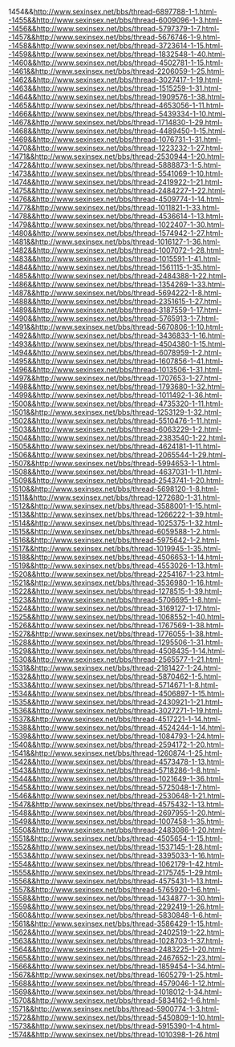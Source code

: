 1454&&http://www.sexinsex.net/bbs/thread-6897788-1-1.html--1455&&http://www.sexinsex.net/bbs/thread-6009096-1-3.html--1456&&http://www.sexinsex.net/bbs/thread-5797379-1-7.html--1457&&http://www.sexinsex.net/bbs/thread-5676746-1-9.html--1458&&http://www.sexinsex.net/bbs/thread-3723614-1-15.html--1459&&http://www.sexinsex.net/bbs/thread-1832548-1-40.html--1460&&http://www.sexinsex.net/bbs/thread-4502781-1-15.html--1461&&http://www.sexinsex.net/bbs/thread-2206059-1-25.html--1462&&http://www.sexinsex.net/bbs/thread-3027417-1-19.html--1463&&http://www.sexinsex.net/bbs/thread-1515259-1-31.html--1464&&http://www.sexinsex.net/bbs/thread-1909576-1-38.html--1465&&http://www.sexinsex.net/bbs/thread-4653056-1-11.html--1466&&http://www.sexinsex.net/bbs/thread-5439334-1-10.html--1467&&http://www.sexinsex.net/bbs/thread-1714830-1-29.html--1468&&http://www.sexinsex.net/bbs/thread-4489450-1-15.html--1469&&http://www.sexinsex.net/bbs/thread-1076731-1-31.html--1470&&http://www.sexinsex.net/bbs/thread-1223232-1-27.html--1471&&http://www.sexinsex.net/bbs/thread-2530944-1-20.html--1472&&http://www.sexinsex.net/bbs/thread-5888873-1-5.html--1473&&http://www.sexinsex.net/bbs/thread-5541069-1-10.html--1474&&http://www.sexinsex.net/bbs/thread-2419922-1-21.html--1475&&http://www.sexinsex.net/bbs/thread-2484227-1-22.html--1476&&http://www.sexinsex.net/bbs/thread-4509774-1-14.html--1477&&http://www.sexinsex.net/bbs/thread-1011821-1-33.html--1478&&http://www.sexinsex.net/bbs/thread-4536614-1-13.html--1479&&http://www.sexinsex.net/bbs/thread-1022407-1-30.html--1480&&http://www.sexinsex.net/bbs/thread-1574942-1-27.html--1481&&http://www.sexinsex.net/bbs/thread-1016127-1-36.html--1482&&http://www.sexinsex.net/bbs/thread-1007072-1-28.html--1483&&http://www.sexinsex.net/bbs/thread-1015591-1-41.html--1484&&http://www.sexinsex.net/bbs/thread-1561115-1-35.html--1485&&http://www.sexinsex.net/bbs/thread-2484388-1-22.html--1486&&http://www.sexinsex.net/bbs/thread-1354269-1-33.html--1487&&http://www.sexinsex.net/bbs/thread-5694222-1-8.html--1488&&http://www.sexinsex.net/bbs/thread-2351615-1-27.html--1489&&http://www.sexinsex.net/bbs/thread-3187559-1-17.html--1490&&http://www.sexinsex.net/bbs/thread-5765913-1-7.html--1491&&http://www.sexinsex.net/bbs/thread-5670806-1-10.html--1492&&http://www.sexinsex.net/bbs/thread-3436833-1-16.html--1493&&http://www.sexinsex.net/bbs/thread-4504380-1-15.html--1494&&http://www.sexinsex.net/bbs/thread-6078959-1-2.html--1495&&http://www.sexinsex.net/bbs/thread-1607856-1-41.html--1496&&http://www.sexinsex.net/bbs/thread-1013506-1-31.html--1497&&http://www.sexinsex.net/bbs/thread-1707653-1-27.html--1498&&http://www.sexinsex.net/bbs/thread-1793680-1-32.html--1499&&http://www.sexinsex.net/bbs/thread-1011492-1-36.html--1500&&http://www.sexinsex.net/bbs/thread-4735320-1-11.html--1501&&http://www.sexinsex.net/bbs/thread-1253129-1-32.html--1502&&http://www.sexinsex.net/bbs/thread-5510476-1-11.html--1503&&http://www.sexinsex.net/bbs/thread-6063229-1-2.html--1504&&http://www.sexinsex.net/bbs/thread-2383540-1-22.html--1505&&http://www.sexinsex.net/bbs/thread-4624181-1-11.html--1506&&http://www.sexinsex.net/bbs/thread-2065544-1-29.html--1507&&http://www.sexinsex.net/bbs/thread-5994653-1-1.html--1508&&http://www.sexinsex.net/bbs/thread-4637031-1-11.html--1509&&http://www.sexinsex.net/bbs/thread-2543741-1-20.html--1510&&http://www.sexinsex.net/bbs/thread-5698120-1-8.html--1511&&http://www.sexinsex.net/bbs/thread-1272680-1-31.html--1512&&http://www.sexinsex.net/bbs/thread-3588001-1-15.html--1513&&http://www.sexinsex.net/bbs/thread-1266222-1-39.html--1514&&http://www.sexinsex.net/bbs/thread-1025375-1-32.html--1515&&http://www.sexinsex.net/bbs/thread-6059588-1-2.html--1516&&http://www.sexinsex.net/bbs/thread-5975642-1-2.html--1517&&http://www.sexinsex.net/bbs/thread-1019945-1-35.html--1518&&http://www.sexinsex.net/bbs/thread-4506653-1-14.html--1519&&http://www.sexinsex.net/bbs/thread-4553026-1-13.html--1520&&http://www.sexinsex.net/bbs/thread-2254167-1-23.html--1521&&http://www.sexinsex.net/bbs/thread-3536980-1-16.html--1522&&http://www.sexinsex.net/bbs/thread-1278515-1-39.html--1523&&http://www.sexinsex.net/bbs/thread-5706695-1-8.html--1524&&http://www.sexinsex.net/bbs/thread-3169127-1-17.html--1525&&http://www.sexinsex.net/bbs/thread-1068552-1-40.html--1526&&http://www.sexinsex.net/bbs/thread-1767569-1-38.html--1527&&http://www.sexinsex.net/bbs/thread-1776055-1-38.html--1528&&http://www.sexinsex.net/bbs/thread-1295506-1-31.html--1529&&http://www.sexinsex.net/bbs/thread-4508435-1-14.html--1530&&http://www.sexinsex.net/bbs/thread-2565577-1-21.html--1531&&http://www.sexinsex.net/bbs/thread-2181427-1-24.html--1532&&http://www.sexinsex.net/bbs/thread-5870462-1-5.html--1533&&http://www.sexinsex.net/bbs/thread-5714671-1-8.html--1534&&http://www.sexinsex.net/bbs/thread-4506897-1-15.html--1535&&http://www.sexinsex.net/bbs/thread-2430921-1-21.html--1536&&http://www.sexinsex.net/bbs/thread-3027271-1-19.html--1537&&http://www.sexinsex.net/bbs/thread-4517221-1-14.html--1538&&http://www.sexinsex.net/bbs/thread-4524244-1-14.html--1539&&http://www.sexinsex.net/bbs/thread-1084793-1-24.html--1540&&http://www.sexinsex.net/bbs/thread-2594172-1-20.html--1541&&http://www.sexinsex.net/bbs/thread-1260874-1-25.html--1542&&http://www.sexinsex.net/bbs/thread-4573478-1-13.html--1543&&http://www.sexinsex.net/bbs/thread-5718286-1-8.html--1544&&http://www.sexinsex.net/bbs/thread-1021649-1-36.html--1545&&http://www.sexinsex.net/bbs/thread-5725048-1-7.html--1546&&http://www.sexinsex.net/bbs/thread-2530648-1-21.html--1547&&http://www.sexinsex.net/bbs/thread-4575432-1-13.html--1548&&http://www.sexinsex.net/bbs/thread-2697955-1-20.html--1549&&http://www.sexinsex.net/bbs/thread-1007458-1-35.html--1550&&http://www.sexinsex.net/bbs/thread-2483086-1-20.html--1551&&http://www.sexinsex.net/bbs/thread-4505654-1-15.html--1552&&http://www.sexinsex.net/bbs/thread-1537145-1-28.html--1553&&http://www.sexinsex.net/bbs/thread-3395033-1-16.html--1554&&http://www.sexinsex.net/bbs/thread-1062179-1-42.html--1555&&http://www.sexinsex.net/bbs/thread-2175745-1-29.html--1556&&http://www.sexinsex.net/bbs/thread-4575431-1-13.html--1557&&http://www.sexinsex.net/bbs/thread-5765920-1-6.html--1558&&http://www.sexinsex.net/bbs/thread-1434877-1-30.html--1559&&http://www.sexinsex.net/bbs/thread-2292419-1-26.html--1560&&http://www.sexinsex.net/bbs/thread-5830848-1-6.html--1561&&http://www.sexinsex.net/bbs/thread-3586429-1-15.html--1562&&http://www.sexinsex.net/bbs/thread-2402519-1-22.html--1563&&http://www.sexinsex.net/bbs/thread-1028703-1-37.html--1564&&http://www.sexinsex.net/bbs/thread-2483225-1-20.html--1565&&http://www.sexinsex.net/bbs/thread-2467652-1-23.html--1566&&http://www.sexinsex.net/bbs/thread-1859454-1-34.html--1567&&http://www.sexinsex.net/bbs/thread-1605279-1-25.html--1568&&http://www.sexinsex.net/bbs/thread-4579046-1-12.html--1569&&http://www.sexinsex.net/bbs/thread-1018012-1-34.html--1570&&http://www.sexinsex.net/bbs/thread-5834162-1-6.html--1571&&http://www.sexinsex.net/bbs/thread-5900774-1-3.html--1572&&http://www.sexinsex.net/bbs/thread-5450809-1-10.html--1573&&http://www.sexinsex.net/bbs/thread-5915390-1-4.html--1574&&http://www.sexinsex.net/bbs/thread-1010398-1-26.html

